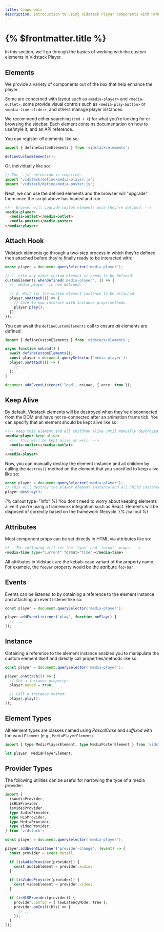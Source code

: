 ```yaml
---
title: Components
description: Introduction to using Vidstack Player components with HTML.
---
```


# {% $frontmatter.title %}

In this section, we'll go through the basics of working with the custom elements in Vidstack Player.

## Elements

We provide a variety of components out of the box that help enhance the player.

Some are concerned with layout such as `<media-player>` and `<media-outlet>`, some provide visual
controls such as `<media-play-button>` or `<media-time-slider>`, and others manage player instances.

We recommend either searching (`cmd + k`) for what you're looking for or browsing the sidebar.
Each element contains documentation on how to use/style it, and an API reference.

You can register _all_ elements like so:

```js
import { defineCustomElements } from 'vidstack/elements';

defineCustomElements();
```

Or, individually like so:

```js {% copy=true %}
// The `.js` extension is required.
import 'vidstack/define/media-player.js';
import 'vidstack/define/media-poster.js';
```

Next, we can use the defined elements and the browser will "upgrade" them once the script above
has loaded and run.

```html
<!-- Browser will upgrade custom elements once they're defined. -->
<media-player>
  <media-outlet></media-outlet>
  <media-poster></media-poster>
</media-player>
```

## Attach Hook

Vidstack elements go through a two-step process in which they're defined then attached before
they're finally ready to be interacted with:

```ts
const player = document.querySelector('media-player');

// 1. Like any other custom element it needs to be defined:
customElements.whenDefined('media-player', () => {
  // `media-player` is now defined.

  // 2. Wait for the custom element instance to be attached.
  player.onAttach(() => {
    // Safe to now interact with instance props/methods.
    player.play();
  });
});
```

You can await the `defineCustomElements` call to ensure _all_ elements are defined:

```ts
import { defineCustomElements } from 'vidstack/elements';

async function onLoad() {
  await defineCustomElements();
  const player = document.querySelector('media-player');
  player.onAttach(() => {
    // ...
  });
}

document.addEventListener('load', onLoad, { once: true });
```

## Keep Alive

By default, Vidstack elements will be destroyed when they've disconnected from the DOM and have not
re-connected after an animation frame tick. You can specify that an element should be kept
alive like so:

```html
<!-- Keep this element and all children alive until manually destroyed. -->
<media-player keep-alive>
  <!-- This will be kept alive as well. -->
  <media-outlet></media-outlet>
  <!-- ... -->
</media-player>
```

Now, you can manually destroy the element instance and all children by calling the `destroy()`
method on the element that you specified to keep alive like so:

```ts
const player = document.querySelector('media-player');
// This will destroy the player element instance and all child instances.
player.destroy();
```

{% callout type="info" %}
You don't need to worry about keeping elements alive if you're using a framework integration such
as React. Elements will be disposed of correctly based on the framework lifecycle.
{% /callout %}

## Attributes

Most component props can be set directly in HTML via attributes like so:

```html
<!-- The following will set the `type` and `format` props. -->
<media-time type="current" format="time"></media-time>
```

All attributes in Vidstack are the kebab-case variant of the property name. For example, the
`fooBar` property would be the attribute `foo-bar`.

## Events

Events can be listened to by obtaining a reference to the element instance and attaching an
event listener like so:

```ts
const player = document.querySelector('media-player');

player.addEventListener('play', function onPlay() {
  // ...
});
```

## Instance

Obtaining a reference to the element instance enables you to manipulate the custom element itself
and directly call properties/methods like so:

```ts
const player = document.querySelector('media-player');

player.onAttach(() => {
  // Set a instance property:
  player.muted = true;

  // Call a instance method:
  player.play();
});
```

## Element Types

All element types are classes named using _PascalCase_ and _suffixed_ with the word `Element`
(e.g., `MediaPlayerElement`).

```ts {% copy=true %}
import { type MediaPlayerElement, type MediaPosterElement } from 'vidstack';

let player: MediaPlayerElement;
```

## Provider Types

The following utilities can be useful for narrowing the type of a media provider:

```ts {% copy=true %}
import {
  isAudioProvider,
  isHLSProvider,
  isVideoProvider,
  type AudioProvider,
  type HLSProvider,
  type MediaProvider,
  type VideoProvider,
} from 'vidstack';

const player = document.querySelector('media-player');

player.addEventListener('provider-change', (event) => {
  const provider = event.detail;

  if (isAudioProvider(provider)) {
    const audioElement = provider.audio;
  }

  if (isVideoProvider(provider)) {
    const videoElement = provider.video;
  }

  if (isHLSProvider(provider)) {
    provider.config = { lowLatencyMode: true };
    provider.onInit((hls) => {
      // ...
    });
  }
});
```
